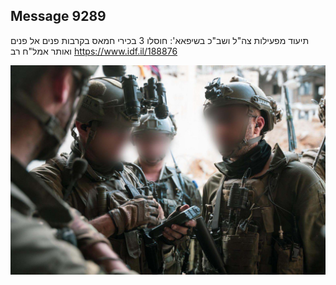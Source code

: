 ## Message 9289

תיעוד מפעילות צה"ל ושב"כ בשיפאא':
חוסלו 3 בכירי חמאס בקרבות פנים אל פנים ואותר אמל"ח רב
https://www.idf.il/188876

![Photo](./9289/9289_photo.jpg)
